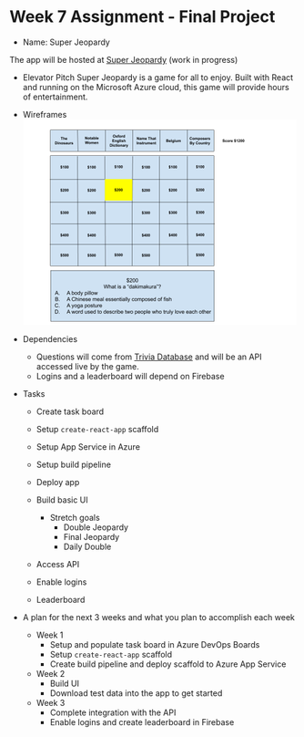 # Week 7 Assignment - Final Project
* Name: Super Jeopardy

The app will be hosted at [Super Jeopardy](https://munseyjscript300final.azurewebsites.net/) (work in progress)

* Elevator Pitch
Super Jeopardy is a game for all to enjoy.  Built with React and running on the Microsoft Azure cloud, this game will provide hours of entertainment.

* Wireframes
![Jeopardy Wireframe](JeopardyWireframe.png?raw=true)

* Dependencies
  * Questions will come from [Trivia Database](https://opentdb.com/api_config.php) and will be an API accessed live by the game.
  * Logins and a leaderboard will depend on Firebase

* Tasks
  * Create task board
  * Setup `create-react-app` scaffold
  * Setup App Service in Azure
  * Setup build pipeline
  * Deploy app

  * Build basic UI
    * Stretch goals
      * Double Jeopardy
      * Final Jeopardy
      * Daily Double
  * Access API
  * Enable logins
  * Leaderboard


* A plan for the next 3 weeks and what you plan to accomplish each week
  * Week 1
    * Setup and populate task board in Azure DevOps Boards
    * Setup `create-react-app` scaffold
    * Create build pipeline and deploy scaffold to Azure App Service
  * Week 2
    * Build UI
    * Download test data into the app to get started
  * Week 3
    * Complete integration with the API
    * Enable logins and create leaderboard in Firebase
